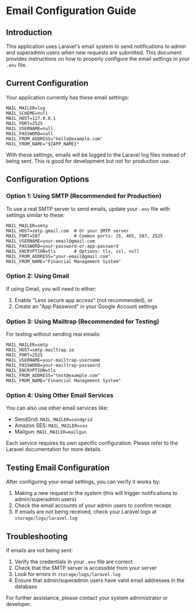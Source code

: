 # Email Configuration Guide

## Introduction

This application uses Laravel's email system to send notifications to admin and superadmin users when new requests are submitted. This document provides instructions on how to properly configure the email settings in your `.env` file.

## Current Configuration

Your application currently has these email settings:

```
MAIL_MAILER=log
MAIL_SCHEME=null
MAIL_HOST=127.0.0.1
MAIL_PORT=2525
MAIL_USERNAME=null
MAIL_PASSWORD=null
MAIL_FROM_ADDRESS="hello@example.com"
MAIL_FROM_NAME="${APP_NAME}"
```

With these settings, emails will be logged to the Laravel log files instead of being sent. This is good for development but not for production use.

## Configuration Options

### Option 1: Using SMTP (Recommended for Production)

To use a real SMTP server to send emails, update your `.env` file with settings similar to these:

```
MAIL_MAILER=smtp
MAIL_HOST=smtp.gmail.com  # Or your SMTP server
MAIL_PORT=587             # Common ports: 25, 465, 587, 2525
MAIL_USERNAME=your-email@gmail.com
MAIL_PASSWORD=your-password-or-app-password
MAIL_ENCRYPTION=tls       # Options: tls, ssl, null
MAIL_FROM_ADDRESS="your-email@gmail.com"
MAIL_FROM_NAME="Financial Management System"
```

### Option 2: Using Gmail

If using Gmail, you will need to either:
1. Enable "Less secure app access" (not recommended), or
2. Create an "App Password" in your Google Account settings

### Option 3: Using Mailtrap (Recommended for Testing)

For testing without sending real emails:

```
MAIL_MAILER=smtp
MAIL_HOST=smtp.mailtrap.io
MAIL_PORT=2525
MAIL_USERNAME=your-mailtrap-username
MAIL_PASSWORD=your-mailtrap-password
MAIL_ENCRYPTION=tls
MAIL_FROM_ADDRESS="test@example.com"
MAIL_FROM_NAME="Financial Management System"
```

### Option 4: Using Other Email Services

You can also use other email services like:
- SendGrid: `MAIL_MAILER=sendgrid`
- Amazon SES: `MAIL_MAILER=ses`
- Mailgun: `MAIL_MAILER=mailgun`

Each service requires its own specific configuration. Please refer to the Laravel documentation for more details.

## Testing Email Configuration

After configuring your email settings, you can verify it works by:

1. Making a new request in the system (this will trigger notifications to admin/superadmin users)
2. Check the email accounts of your admin users to confirm receipt
3. If emails are not being received, check your Laravel logs at `storage/logs/laravel.log`

## Troubleshooting

If emails are not being sent:

1. Verify the credentials in your `.env` file are correct
2. Check that the SMTP server is accessible from your server
3. Look for errors in `storage/logs/laravel.log`
4. Ensure that admin/superadmin users have valid email addresses in the database

For further assistance, please contact your system administrator or developer. 